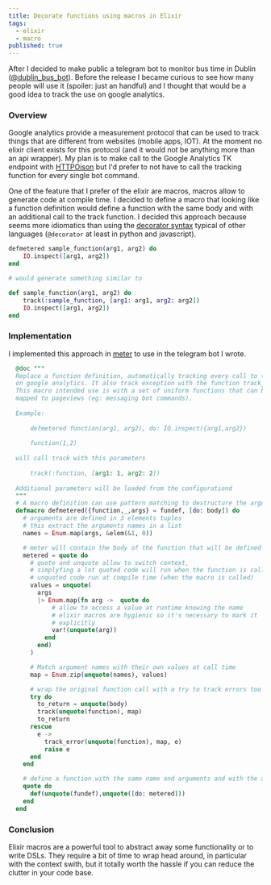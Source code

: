 ```yaml
---
title: Decorate functions using macros in Elixir
tags:
  - elixir
  - macro
published: true
---
```

After I decided to make public a telegram bot to monitor bus time in Dublin ([@dublin_bus_bot](https://telegram.me/dublin_bus_bot)). Before the release I became curious to see how many people will use it (spoiler: just an handful) and I thought that would be a good idea to track the use on google analytics.

### Overview

Google analytics provide a measurement protocol that can be used to track things that are different from websites (mobile apps, IOT). At the moment no elixir client exists for this protocol (and it would not be anything more than an api wrapper). My plan is to make call to the Google Analytics TK endpoint with [HTTPOison](https://github.com/edgurgel/httpoison) but I'd prefer to not have to call the tracking function for every single bot command.

One of the feature that I prefer of the elixir are macros, macros allow to generate code at compile time. I decided to define a macro that looking like a function definition would define a function with the same body and with an additional call to the track function. I decided this approach because seems more idiomatics than using the [decorator syntax](https://github.com/arjan/decorator) typical of other languages (`@decorator` at least in python and javascript).

```elixir
defmetered sample_function(arg1, arg2) do
    IO.inspect([arg1, arg2])
end

# would generate something similar to

def sample_function(arg1, arg2) do
    track(:sample_function, [arg1: arg1, arg2: arg2])
    IO.inspect([arg1, arg2])
end

```

### Implementation

I implemented this approach in [meter](https://hex.pm/packages/meter) to use in the telegram bot I wrote.

```elixir
  @doc """
  Replace a function definition, automatically tracking every call to the function
  on google analytics. It also track exception with the function track_error.
  This macro intended use is with a set of uniform functions that can be concettualy
  mapped to pageviews (eg: messaging bot commands).
  
  Example:
  
      defmetered function(arg1, arg2), do: IO.inspect({arg1,arg2})
  
      function(1,2)
      
  will call track with this parameters
      
      track(:function, [arg1: 1, arg2: 2])
  
  Additional parameters will be loaded from the configurationd
  """
  # A macro definition can use pattern matching to destructure the arguments
  defmacro defmetered({function,_,args} = fundef, [do: body]) do
    # arguments are defined in 3 elements tuples
    # this extract the arguments names in a list
    names = Enum.map(args, &elem(&1, 0))

    # meter will contain the body of the function that will be defined by the macro
    metered = quote do
      # quote and unquote allow to switch context,
      # simplyfing a lot quoted code will run when the function is called
      # unquoted code run at compile time (when the macro is called)
      values = unquote(
        args
        |> Enum.map(fn arg ->  quote do
            # allow to access a value at runtime knowing the name
            # elixir macros are hygienic so it's necessary to mark it
            # explicitly
            var!(unquote(arg))
          end
        end)
      )

      # Match argument names with their own values at call time
      map = Enum.zip(unquote(names), values)

      # wrap the original function call with a try to track errors too
      try do
        to_return = unquote(body)
        track(unquote(function), map)
        to_return
      rescue
        e ->
          track_error(unquote(function), map, e)
          raise e
      end
    end

    # define a function with the same name and arguments and with the augmented body
    quote do
      def(unquote(fundef),unquote([do: metered]))
    end
  end
```

### Conclusion

Elixir macros are a powerful tool to abstract away some functionality or to write DSLs. They require a bit of time to wrap head around, in particular with the context swith, but it totally worth the hassle if you can reduce the clutter in your code base.

